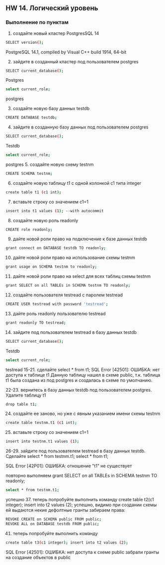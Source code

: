 ﻿## HW 14. Логический уровень
### Выполнение по пунктам

1. создайте новый кластер PostgresSQL 14
```bash
SELECT version();
```
PostgreSQL 14.1, compiled by Visual C++ build 1914, 64-bit

2. зайдите в созданный кластер под пользователем postgres
```bash
SELECT current_database();
```
Postgres
```bash
select current_role; 
```
postgres

3. создайте новую базу данных testdb
```bash
CREATE DATABASE testdb;
```
4. зайдите в созданную базу данных под пользователем postgres
```bash
SELECT current_database();
```
Testdb
```bash
select current_role;
```
postgres
5. создайте новую схему testnm
```bash
CREATE SCHEMA testnm;
```
6. создайте новую таблицу t1 с одной колонкой c1 типа integer
```bash
create table t1 (c1 int);
```
7. вставьте строку со значением c1=1
```bash
insert into t1 values (1); --with autocommit
```
8. создайте новую роль readonly
```bash
CREATE role readonly;
```
9. дайте новой роли право на подключение к базе данных testdb
```bash
grant connect on DATABASE testdb TO readonly;
```
10. дайте новой роли право на использование схемы testnm
```bash
grant usage on SCHEMA testnm to readonly;
```
11. дайте новой роли право на select для всех таблиц схемы testnm
```bash
grant SELECT on all TABLEs in SCHEMA testnm TO readonly;
```
12. создайте пользователя testread с паролем testread
```bash
CREATE USER testread with password 'testread';
```
13. дайте роль readonly пользователю testread
```bash
grant readonly TO testread;
```
14. зайдите под пользователем testread в базу данных testdb
```bash
SELECT current_database();
```
Testdb
```bash
select current_role;
```
testread
15-21. сделайте select * from t1;
SQL Error [42501]: ОШИБКА: нет доступа к таблице t1
Данную таблицу нашел в схеме public, т.к. таблица t1 была создана из под postgres и создалась в схеме по умолчанию.

22-23. вернитесь в базу данных testdb под пользователем postgres. Удалите таблицу t1
```bash
drop table t1;
```
24. создайте ее заново, но уже с явным указанием имени схемы testnm
```bash
create table testnm.t1 (c1 int);
```
25. вставьте строку со значением c1=1
```bash
insert into testnm.t1 values (1);
```
26-29. зайдите под пользователем testread в базу данных testdb. Сделайте select * from testnm.t1;
select * from t1;

SQL Error [42P01]: ОШИБКА: отношение "t1" не существует

повторно выполняем grant SELECT on all TABLEs in SCHEMA testnm TO readonly;
```bash
select * from testnm.t1;
```
успешно
37. теперь попробуйте выполнить команду create table t2(c1 integer); insert into t2 values (2);
успешно, видимо при создании схемы ей выдаются некие дефолтные гранты
забираем права:
```bash
REVOKE CREATE on SCHEMA public FROM public; 
REVOKE ALL on DATABASE testdb FROM public;
``` 

41. теперь попробуйте выполнить команду 
```bash
create table t3(c1 integer); insert into t2 values (2);
```
SQL Error [42501]: ОШИБКА: нет доступа к схеме public
забрали гранты на создание объектов в public
